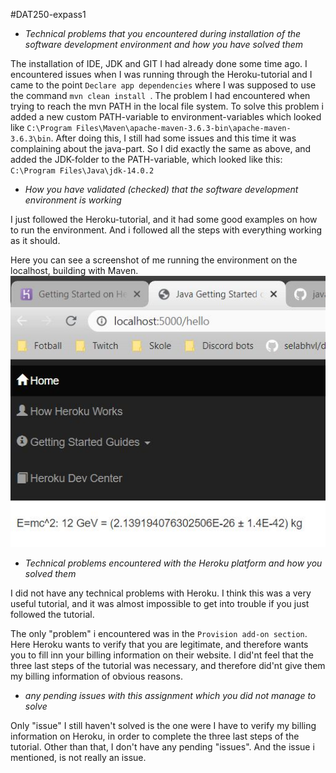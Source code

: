 #DAT250-expass1

* *Technical problems that you encountered during installation of the software development environment and how you have solved them*

The installation of IDE, JDK and GIT I had already done some time ago. I encountered issues when I was running through the 
Heroku-tutorial and I came to the point ```Declare app dependencies``` where I was supposed to use the command ```mvn clean install ```.
The problem I had encountered when trying to reach the mvn PATH in the local file system. To solve this problem i added a new custom
PATH-variable to environment-variables which looked like ```C:\Program Files\Maven\apache-maven-3.6.3-bin\apache-maven-3.6.3\bin```. 
After doing this, I still had some issues and this time it was complaining about the java-part. So I did exactly the same as above, and added
the JDK-folder to the PATH-variable, which looked like this: ```C:\Program Files\Java\jdk-14.0.2```

* *How you have validated (checked) that the software development environment is working*

I just followed the Heroku-tutorial, and it had some good examples on how to run the environment. And i followed all the steps 
with everything working as it should. 

Here you can see a screenshot of me running the environment on the localhost, building with Maven. 
![](img/hello.JPG)

* *Technical problems encountered with the Heroku platform and how you solved them*

I did not have any technical problems with Heroku. I think this was a very useful tutorial, and it was almost impossible to 
get into trouble if you just followed the tutorial. 

The only "problem" i encountered was in the ```Provision add-on section```. Here Heroku wants to verify that 
you are legitimate, and therefore wants you to fill inn your billing information on their website. I did'nt feel that the three last
steps of the tutorial was necessary, and therefore did'nt give them my billing information of obvious reasons. 

* *any pending issues with this assignment which you did not manage to solve*

Only "issue" I still haven't solved is the one were I have to verify my billing information on Heroku, in order to complete
the three last steps of the tutorial. Other than that, I don't have any pending "issues". And the issue i mentioned, is not really 
an issue. 

